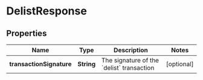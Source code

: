 

# DelistResponse


## Properties

Name | Type | Description | Notes
------------ | ------------- | ------------- | -------------
**transactionSignature** | **String** | The signature of the &#x60;delist&#x60; transaction  |  [optional]



